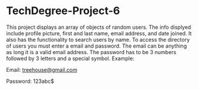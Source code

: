 # TechDegree-Project-6

This project displays an array of objects of random users. The info displyed include profile picture, 
first and last name, email address, and date joined. It also has the functionality to search users by name.
To access the directory of users you must enter a email and password. The email can be anything as long it is a valid 
email address. The password has to be 3 numbers followed by 3 letters and a special symbol. 
Example:

Email: treehouse@gmail.com

Password: 123abc$
